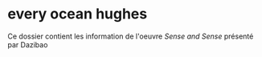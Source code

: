 # every ocean hughes

Ce dossier contient les information de l'oeuvre *Sense and Sense* présenté par Dazibao
